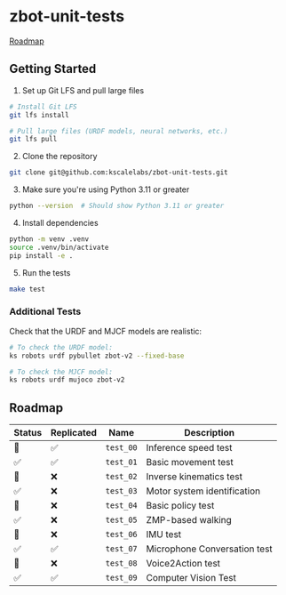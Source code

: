 # zbot-unit-tests

[Roadmap](https://github.com/orgs/kscalelabs/projects/20/views/1)

## Getting Started

1. Set up Git LFS and pull large files

```bash
# Install Git LFS
git lfs install

# Pull large files (URDF models, neural networks, etc.)
git lfs pull
```

2. Clone the repository

```bash
git clone git@github.com:kscalelabs/zbot-unit-tests.git
```

3. Make sure you're using Python 3.11 or greater

```bash
python --version  # Should show Python 3.11 or greater
```

4. Install dependencies

```bash
python -m venv .venv
source .venv/bin/activate
pip install -e .
```

5. Run the tests

```bash
make test
```

### Additional Tests

Check that the URDF and MJCF models are realistic:

```bash
# To check the URDF model:
ks robots urdf pybullet zbot-v2 --fixed-base

# To check the MJCF model:
ks robots urdf mujoco zbot-v2
```

## Roadmap

| Status | Replicated | Name      | Description                 |
| ------ | ---------- | --------- | --------------------------- |
| 🚧     | ✅         | `test_00` | Inference speed test        |
| ✅     | ✅         | `test_01` | Basic movement test         |
| 🚧     | ❌         | `test_02` | Inverse kinematics test     |
| ✅     | ❌         | `test_03` | Motor system identification |
| 🚧     | ❌         | `test_04` | Basic policy test           |
| ✅     | ❌         | `test_05` | ZMP-based walking           |
| 🚧     | ❌         | `test_06` | IMU test                    |
| ✅     | ✅         | `test_07` | Microphone Conversation test|
| 🚧     | ❌         | `test_08` | Voice2Action test           |
| ✅     | ✅         | `test_09` | Computer Vision Test        |
